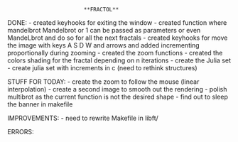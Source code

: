 							**FRACTOL**


DONE:
	- created keyhooks for exiting the window
	- created function where mandelbrot Mandelbrot or 1 can be passed as parameters or even MandeLbrot and do so for all the next fractals
	- created keyhooks for move the image with keys A S D W and arrows and added incrementing proportionally during zooming
	- created the zoom functions
	- created the colors shading for the fractal depending on n iterations
	- create the Julia set
	- create julia set with increments in c (need to rethink structures)


STUFF FOR TODAY:
	- create the zoom to follow the mouse (linear interpolation)
	- create a second image to smooth out the rendering
	- polish multibrot as the current function is not the desired shape
	- find out to sleep the banner in makefile





IMPROVEMENTS:
	- need to rewrite Makefile in libft/


ERRORS:
